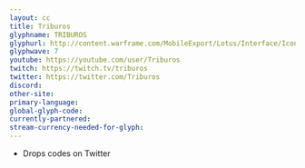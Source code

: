 ```yaml
---
layout: cc
title: Triburos
glyphname: TRIBUROS
glyphurl: http://content.warframe.com/MobileExport/Lotus/Interface/Icons/Player/ContentCreators/Triburos.png
glyphwave: 7
youtube: https://youtube.com/user/Triburos
twitch: https://twitch.tv/triburos
twitter: https://twitter.com/Triburos
discord: 
other-site: 
primary-language: 
global-glyph-code: 
currently-partnered: 
stream-currency-needed-for-glyph: 
---
```

* Drops codes on Twitter
